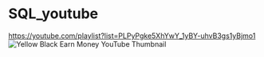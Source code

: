 # SQL_youtube
https://youtube.com/playlist?list=PLPyPgke5XhYwY_1yBY-uhvB3gs1yBjmo1
![Yellow   Black Earn Money YouTube Thumbnail](https://user-images.githubusercontent.com/60965420/213858355-ade1e47f-8e06-4dd5-87ae-dd9b6f50e96f.png)
